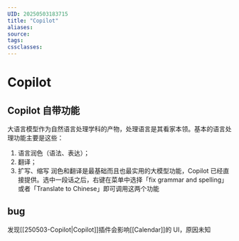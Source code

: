 ```yaml
---
UID: 20250503183715
title: "Copilot"
aliases: 
source: 
tags: 
cssclasses:
---
```

# Copilot
## Copilot 自带功能

大语言模型作为自然语言处理学科的产物，处理语言是其看家本领。基本的语言处理功能主要是这些：

1. 语言润色（语法、表达）；
2. 翻译；
3. 扩写、缩写
润色和翻译是最基础而且也最实用的大模型功能，Copilot 已经直接提供。选中一段话之后，右键在菜单中选择「fix grammar and spelling」或者「Translate to Chinese」即可调用这两个功能

## bug
发现[[250503-Copilot|Copilot]]插件会影响[[Calendar]]的 UI，原因未知